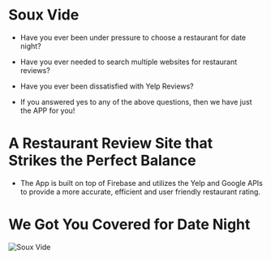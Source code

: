# Soux Vide

- Have you ever been under pressure to choose a restaurant for date night?

- Have you ever needed to search multiple websites for restaurant reviews?

- Have you ever been dissatisfied with Yelp Reviews?

- If you answered yes to any of the above questions, then we have just the APP for you!


# A Restaurant Review Site that Strikes the Perfect Balance 

- The App is built on top of Firebase and utilizes the Yelp and Google APIs to provide a more accurate, efficient and user friendly restaurant rating.


# We Got You Covered for Date Night

![Soux Vide](assets/images/Sous-Vide.gif "Soux Vide")

